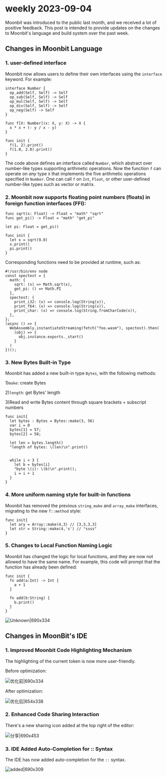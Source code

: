 # weekly 2023-09-04

Moonbit was introduced to the public last month, and we received a lot of positive feedback. This post is intended to provide updates on the changes to Moonbit's language and build system over the past week.

<!--truncate-->

## Changes in Moonbit Language

### 1. user-defined interface

Moonbit now allows users to define their own interfaces using the `interface` keyword. For example:

```
interface Number {
  op_add(Self, Self) -> Self
  op_sub(Self, Self) -> Self
  op_mul(Self, Self) -> Self
  op_div(Self, Self) -> Self
  op_neg(Self) -> Self
}

func f[X: Number](x: X, y: X) -> X {
  x * x + (- y / x - y)
}

func init {
  f(1, 2).print()
  f(1.0, 2.0).print()
}
```

The code above defines an interface called `Number`, which abstract over number-like types supporting arithmetic operations. Now the function `f` can operate on _any_ type `X` that implements the five arithmetic operations specified in `Number`. One can call `f` on `Int`, `Float`, or other user-defined number-like types such as vector or matrix.

### 2. Moonbit now supports floating point numbers (floats) in foreign function interfaces (FFI):

```
func sqrt(x: Float) -> Float = "math" "sqrt"
func get_pi() -> Float = "math" "get_pi"

let pi: Float = get_pi()

func init {
  let x = sqrt(9.0)
  x.print()
  pi.print()
}
```

Corresponding functions need to be provided at runtime, such as:

```
#!/usr/bin/env node
const spectest = {
  math: {
    sqrt: (x) => Math.sqrt(x),
    get_pi: () => Math.PI
  },
  spectest: {
    print_i32: (x) => console.log(String(x)),
    print_f64: (x) => console.log(String(x)),
    print_char: (x) => console.log(String.fromCharCode(x)),
  },
};
(async () => {
  WebAssembly.instantiateStreaming(fetch("foo.wasm"), spectest).then(
    (obj) => {
      obj.instance.exports._start()
    }
  )
})();
```

### 3. New Bytes Built-in Type

Moonbit has added a new built-in type `Bytes`, with the following methods:

1)`make`: create Bytes

2)`length`: get Bytes' length

3)Read and write Bytes content through square brackets + subscript numbers

```
func init{
  let bytes : Bytes = Bytes::make(3, 56)
  var i = 0
  bytes[1] = 57;
  bytes[2] = 58;

  let len = bytes.length()
  "length of bytes: \(len)\n".print()


  while i < 3 {
    let b = bytes[i]
    "byte \(i): \(b)\n".print();
    i = i + 1
  }
}
```

### 4. More uniform naming style for built-in functions

Moonbit has removed the previous `string_make` and `array_make` interfaces, migrating to the new `T::method` style:

```
func init{
  let ary = Array::make(4,3) // [3,3,3,3]
  let str = String::make(4,'s') // "ssss"
}
```

### 5. Changes to Local Function Naming Logic

Moonbit has changed the logic for local functions, and they are now not allowed to have the same name. For example, this code will prompt that the function has already been defined:

```
func init {
  fn add(a:Int) -> Int {
    a + 1
  }

  fn add(b:String) {
    b.print()
  }
}
```

![Unknown|690x334](./local-name.png)

## Changes in MoonBit's IDE

### 1. Improved Moonbit Code Highlighting Mechanism

The highlighting of the current token is now more user-friendly.

Before optimization:

![优化前|690x334](./highlight-before.png)

After optimization:

![优化后|654x338](./highlight-after.png)

### 2. Enhanced Code Sharing Interaction

There's a new sharing icon added at the top right of the editor:

![分享|690x453](./share.png)

### 3. IDE Added Auto-Completion for :: Syntax

The IDE has now added auto-completion for the `::` syntax.

![added|690x309](./coloncolon.png)

